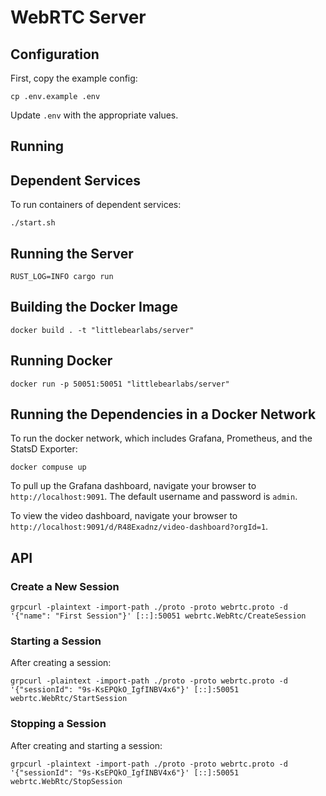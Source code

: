 # WebRTC Server

## Configuration
First, copy the example config:
```shell
cp .env.example .env
```
Update `.env` with the appropriate values.


## Running

## Dependent Services
To run containers of dependent services:
```shell
./start.sh
```

## Running the Server

```shell
RUST_LOG=INFO cargo run
```

## Building the Docker Image
```shell
docker build . -t "littlebearlabs/server"
```

## Running Docker
```shell
docker run -p 50051:50051 "littlebearlabs/server"
```

## Running the Dependencies in a Docker Network
To run the docker network, which includes Grafana, Prometheus, and the StatsD Exporter:
```shell
docker compuse up
```

To pull up the Grafana dashboard, navigate your browser to `http://localhost:9091`.  The default username and password is `admin`.

To view the video dashboard, navigate your browser to `http://localhost:9091/d/R48Exadnz/video-dashboard?orgId=1`.

## API

### Create a New Session
```shell
grpcurl -plaintext -import-path ./proto -proto webrtc.proto -d '{"name": "First Session"}' [::]:50051 webrtc.WebRtc/CreateSession
```

### Starting a Session
After creating a session:

```shell
grpcurl -plaintext -import-path ./proto -proto webrtc.proto -d '{"sessionId": "9s-KsEPQkO_IgfINBV4x6"}' [::]:50051 webrtc.WebRtc/StartSession
```

### Stopping a Session
After creating and starting a session:

```shell
grpcurl -plaintext -import-path ./proto -proto webrtc.proto -d '{"sessionId": "9s-KsEPQkO_IgfINBV4x6"}' [::]:50051 webrtc.WebRtc/StopSession
```
